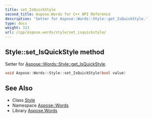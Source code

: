 ```yaml
---
title: set_IsQuickStyle
second_title: Aspose.Words for C++ API Reference
description: 'Setter for Aspose::Words::Style::get_IsQuickStyle.'
type: docs
weight: 313
url: /cpp/aspose.words/style/set_isquickstyle/
---
```

## Style::set_IsQuickStyle method


Setter for [Aspose::Words::Style::get_IsQuickStyle](../get_isquickstyle/).

```cpp
void Aspose::Words::Style::set_IsQuickStyle(bool value)
```

## See Also

* Class [Style](../)
* Namespace [Aspose::Words](../../)
* Library [Aspose.Words](../../../)
